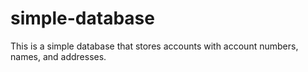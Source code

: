 # simple-database

This is a simple database that stores accounts with account numbers, names, and addresses.
